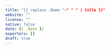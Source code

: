 ```yaml
---
title: "{{ replace .Name "-" " " | title }}"
website: ""
license: ""
native: false
date: {{ .Date }}
exporters: []
draft: true
---
```


